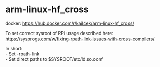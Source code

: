 # arm-linux-hf_cross
docker: https://hub.docker.com/r/kail4ek/arm-linux-hf_cross/

To set correct sysroot of RPi usage described here: https://sysprogs.com/w/fixing-rpath-link-issues-with-cross-compilers/  

In short:  
	- Set -rpath-link  
	- Set direct paths to $SYSROOT/etc/ld.so.conf
